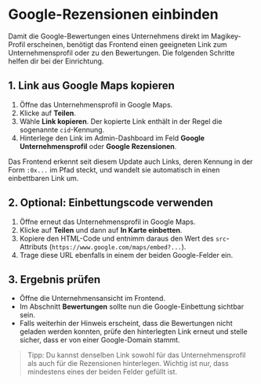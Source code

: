 # Google-Rezensionen einbinden

Damit die Google-Bewertungen eines Unternehmens direkt im Magikey-Profil erscheinen, benötigt das Frontend einen geeigneten Link zum Unternehmensprofil oder zu den Bewertungen. Die folgenden Schritte helfen dir bei der Einrichtung.

## 1. Link aus Google Maps kopieren
1. Öffne das Unternehmensprofil in Google Maps.
2. Klicke auf **Teilen**.
3. Wähle **Link kopieren**. Der kopierte Link enthält in der Regel die sogenannte `cid`-Kennung.
4. Hinterlege den Link im Admin-Dashboard im Feld **Google Unternehmensprofil** oder **Google Rezensionen**.

Das Frontend erkennt seit diesem Update auch Links, deren Kennung in der Form `:0x...` im Pfad steckt, und wandelt sie automatisch in einen einbettbaren Link um.

## 2. Optional: Einbettungscode verwenden
1. Öffne erneut das Unternehmensprofil in Google Maps.
2. Klicke auf **Teilen** und dann auf **In Karte einbetten**.
3. Kopiere den HTML-Code und entnimm daraus den Wert des `src`-Attributs (`https://www.google.com/maps/embed?...`).
4. Trage diese URL ebenfalls in einem der beiden Google-Felder ein.

## 3. Ergebnis prüfen
* Öffne die Unternehmensansicht im Frontend.
* Im Abschnitt **Bewertungen** sollte nun die Google-Einbettung sichtbar sein.
* Falls weiterhin der Hinweis erscheint, dass die Bewertungen nicht geladen werden konnten, prüfe den hinterlegten Link erneut und stelle sicher, dass er von einer Google-Domain stammt.

> Tipp: Du kannst denselben Link sowohl für das Unternehmensprofil als auch für die Rezensionen hinterlegen. Wichtig ist nur, dass mindestens eines der beiden Felder gefüllt ist.
